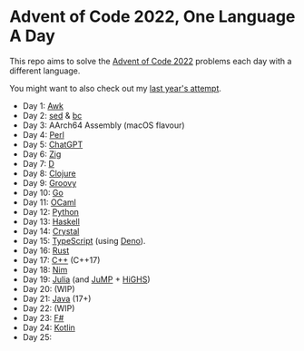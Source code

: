 # Advent of Code 2022, One Language A Day

This repo aims to solve the [Advent of Code 2022](https://adventofcode.com/2022/) problems each day with a different language.

You might want to also check out my [last year's attempt](https://github.com/rlei/adventofcode2021).

* Day 1: [Awk](https://en.wikipedia.org/wiki/AWK)
* Day 2: [sed](https://en.wikipedia.org/wiki/Sed) & [bc](https://en.wikipedia.org/wiki/Bc_%28programming_language%29)
* Day 3: AArch64 Assembly (macOS flavour)
* Day 4: [Perl](https://www.perl.org/)
* Day 5: [ChatGPT](https://chat.openai.com/chat)
* Day 6: [Zig](https://ziglang.org/)
* Day 7: [D](https://dlang.org/)
* Day 8: [Clojure](https://clojure.org/)
* Day 9: [Groovy](https://groovy-lang.org/)
* Day 10: [Go](https://go.dev/)
* Day 11: [OCaml](https://ocaml.org/)
* Day 12: [Python](https://www.python.org/)
* Day 13: [Haskell](https://www.haskell.org/)
* Day 14: [Crystal](https://crystal-lang.org/)
* Day 15: [TypeScript](https://www.typescriptlang.org/) (using [Deno](https://deno.land/)).
* Day 16: [Rust](https://www.rust-lang.org/)
* Day 17: [C++](https://en.wikipedia.org/wiki/C%2B%2B) (C++17)
* Day 18: [Nim](https://nim-lang.org/)
* Day 19: [Julia](https://julialang.org/) (and [JuMP](https://jump.dev/JuMP.jl/stable/) + [HiGHS](https://github.com/jump-dev/HiGHS.jl))
* Day 20: (WIP)
* Day 21: [Java](https://www.java.com/) (17+)
* Day 22: (WIP)
* Day 23: [F#](https://fsharp.org/)
* Day 24: [Kotlin](https://kotlinlang.org/)
* Day 25:

